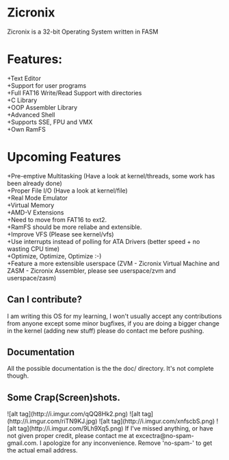 Zicronix
========

Zicronix is a 32-bit Operating System written in FASM
<h1>Features:</h1>
  +Text Editor <br>
  +Support for user programs <br>
  +Full FAT16 Write/Read Support with directories <br>
  +C Library <br>
  +OOP Assembler Library <br>
  +Advanced Shell <br>
  +Supports SSE, FPU and VMX <br>
  +Own RamFS <br>
<h1> Upcoming Features </h1>
+Pre-emptive Multitasking (Have a look at kernel/threads, some work has been already done) <br>
+Proper File I/O (Have a look at kernel/file) <br>
+Real Mode Emulator <br>
+Virtual Memory <br>
+AMD-V Extensions <br>
+Need to move from FAT16 to ext2. <br>
+RamFS should be more reliabe and extensible. <br>
+Improve VFS (Please see kernel/vfs) <br>
+Use interrupts instead of polling for ATA Drivers (better speed + no wasting CPU time) <br>
+Optimize, Optimize, Optimize :-) <br>
+Feature a more extensible userspace (ZVM - Zicronix Virtual Machine and ZASM - Zicronix Assembler, please see userspace/zvm and userspace/zasm)
<h2> Can I contribute? </h2>
I am writing this OS for my learning, I won't usually accept any contributions from anyone except some minor bugfixes, if you are doing a bigger change in the kernel (adding new stuff) please do contact me before pushing. <br>
<h2> Documentation </h2>
All the possible documentation is the the doc/ directory. It's not complete though.
<h2> Some Crap(Screen)shots. </h2>
![alt tag](http://i.imgur.com/qQQ8Hk2.png)
![alt tag](http://i.imgur.com/riTN9KJ.jpg)
![alt tag](http://i.imgur.com/xnfscbS.png)
![alt tag](http://i.imgur.com/9Lh9Xq5.png)
If I've missed anything, or have not given proper credit, please contact me at excectra@no-spam-gmail.com. I apologize for any inconvenience. Remove 'no-spam-' to get the actual email address.
